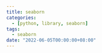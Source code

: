 ```yaml
---
title: seaborn
categories: 
  - [python, library, seaborn]
tags:
  - seaborn
date: "2022-06-05T00:00:00+08:00"
---
```


